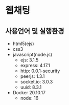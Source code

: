 # 웹채팅

## 사용언어 및 실행환경
* html5(ejs)
* css3
* javascript(node.js)  
  * ejs: 3.1.5
  * express: 4.17.1
  * http: 0.0.1-security
  * peerjs: 1.3.1
  * socket.io: 3.0.3
  * uuid: 8.3.1
* Docker 20.10.17
  * node: 16
